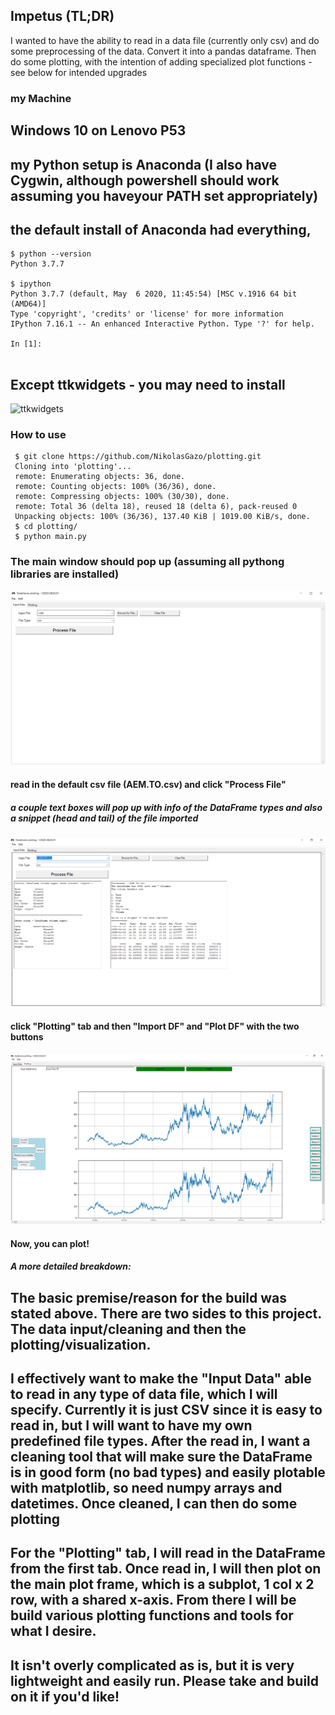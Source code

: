 ## Impetus (TL;DR)
I wanted to have the ability to read in a data file (currently only csv) and do some preprocessing of the data. Convert it into a pandas dataframe. Then do some plotting, with the intention of adding specialized plot functions - see below for intended upgrades

### my Machine
## Windows 10 on Lenovo P53
## my Python setup is Anaconda (I also have Cygwin, although powershell should work assuming you haveyour PATH set appropriately)
## the default install of Anaconda had everything,
```
$ python --version
Python 3.7.7

$ ipython
Python 3.7.7 (default, May  6 2020, 11:45:54) [MSC v.1916 64 bit (AMD64)]
Type 'copyright', 'credits' or 'license' for more information
IPython 7.16.1 -- An enhanced Interactive Python. Type '?' for help.

In [1]:


```

## Except ttkwidgets - you may need to install
![ttkwidgets](https://pypi.org/project/ttkwidgets/)

### How to use
```
 $ git clone https://github.com/NikolasGazo/plotting.git
 Cloning into 'plotting'...
 remote: Enumerating objects: 36, done.
 remote: Counting objects: 100% (36/36), done.
 remote: Compressing objects: 100% (30/30), done.
 remote: Total 36 (delta 18), reused 18 (delta 6), pack-reused 0
 Unpacking objects: 100% (36/36), 137.40 KiB | 1019.00 KiB/s, done.
 $ cd plotting/
 $ python main.py
```
### The main window should pop up (assuming all pythong libraries are installed)
![Main Popup](/screenshots/V1_opening.PNG)

#### read in the default csv file (AEM.TO.csv) and click "Process File"
##### a couple text boxes will pop up with info of the DataFrame types and also a snippet (head and tail) of the file imported
![Read in file processed](/screenshots/V1_readInFile.PNG)

#### click "Plotting" tab and then "Import DF" and "Plot DF" with the two buttons
![df](/screenshots/V1_importDFandPlot.PNG)

#### Now, you can plot!

##### A more detailed breakdown:
## The basic premise/reason for the build was stated above. There are two sides to this project. The data input/cleaning and then the plotting/visualization.
## I effectively want to make the "Input Data" able to read in any type of data file, which I will specify. Currently it is just CSV since it is easy to read in, but I will want to have my own predefined file types. After the read in, I want a cleaning tool that will make sure the DataFrame is in good form (no bad types) and easily plotable with matplotlib, so need numpy arrays and datetimes. Once cleaned, I can then do some plotting
## For the "Plotting" tab, I will read in the DataFrame from the first tab. Once read in, I will then plot on the main plot frame, which is a subplot, 1 col x 2 row, with a shared x-axis. From there I will be build various plotting functions and tools for what I desire.

## It isn't overly complicated as is, but it is very lightweight and easily run. Please take and build on it if you'd like!


